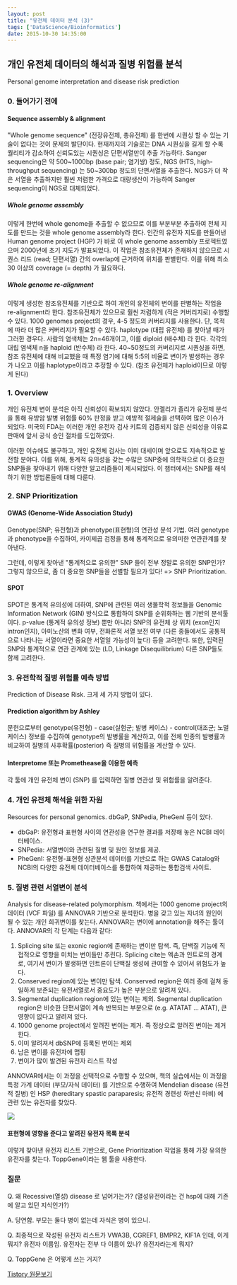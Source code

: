 ```yaml
---
layout: post
title: "유전체 데이터 분석 (3)"
tags: ['DataScience/Bioinformatics']
date: 2015-10-30 14:35:00
---
```

## 개인 유전체 데이터의 해석과 질병 위험률 분석

Personal genome interpretation and disease risk prediction

### 0\. 들어가기 전에

#### Sequence assembly &amp; alignment

"Whole genome sequence" (전장유전체, 총유전체) 를 한번에 시퀀싱 할 수 있는 기술이 없다는 것이 문제의 발단이다. 현재까지의 기술로는 DNA 시퀀싱을 길게 할 수록 퀄리티가 감소하여 신뢰도있는 시퀀싱은 단편서열만이 추출 가능하다. Sanger sequencing은 약 500~1000bp (base pair; 염기쌍) 정도, NGS (HTS, high-throughput sequencing) 는 50~300bp 정도의 단편서열을 추출한다. NGS가 더 작은 서열을 추출하지만 훨씬 저렴한 가격으로 대량생산이 가능하여 Sanger sequencing이 NGS로 대체되었다. 

##### Whole genome assembly

이렇게 한번에 whole genome을 추출할 수 없으므로 이를 부분부분 추출하여 전체 지도를 만드는 것을 whole genome assembly라 한다. 인간의 유전자 지도를 만들어낸 Human genome project (HGP) 가 바로 이 whole genome assembly 프로젝트였으며 2000년에 초기 지도가 발표되었다. 이 작업은 참조유전체가 존재하지 않으므로 시퀀스 리드 (read; 단편서열) 간의 overlap에 근거하여 위치를 판별한다. 이를 위해 최소 30 이상의 coverage (= depth) 가 필요하다.

##### Whole genome re-alignment

이렇게 생성한 참조유전체를 기반으로 하여 개인의 유전체의 변이를 판별하는 작업을 re-alignment라 한다. 참조유전체가 있으므로 훨씬 저렴하게 (적은 커버리지로) 수행할 수 있다. 1000 genomes project의 경우, 4-5 정도의 커버리지를 사용한다. 단, 목적에 따라 더 많은 커버리지가 필요할 수 있다. haplotype (대립 유전체) 를 찾아낼 때가 그러한 경우다. 사람의 염색체는 2n=46개이고, 이를 diploid (배수체) 라 한다. 각각의 대립 염색체 n을 haploid (반수체) 라 한다. 40~50정도의 커버리지로 시퀀싱을 하면, 참조 유전체에 대해 비교했을 때 특정 염기에 대해 5:5의 비율로 변이가 발생하는 경우가 나오고 이를 haplotype이라고 추정할 수 있다. (참조 유전체가 haploid이므로 이렇게 된다)

### 1\. Overview

개인 유전체 변이 분석은 아직 신뢰성이 확보되지 않았다. 안젤리가 졸리가 유전체 분석을 통해 유방암 발병 위험률 60% 판정을 받고 예방적 절제술을 선택하여 많은 이슈가 되었다. 미국의 FDA는 이러한 개인 유전자 검사 키트의 검증되지 않은 신뢰성을 이유로 판매에 앞서 공식 승인 절차를 도입하였다.

이러한 이슈에도 불구하고, 개인 유전체 검사는 이미 대세이며 앞으로도 지속적으로 발전할 분야다. 이를 위해, 통계적 유의성을 갖는 수많은 SNP중에 의학적으로 더 중요한 SNP들을 찾아내기 위해 다양한 알고리즘들이 제시되었다. 이 챕터에서는 SNP를 해석하기 위한 방법론들에 대해 다룬다.

### 2\. SNP Prioritization

#### GWAS (Genome-Wide Association Study)

Genotype(SNP; 유전형)과 phenotype(표현형)의 연관성 분석 기법. 여러 genotype과 phenotype을 수집하여, 카이제곱 검정을 통해 통계적으로 유의미한 연관관계를 찾아낸다. 

그런데, 이렇게 찾아낸 "통계적으로 유의한" SNP 들이 전부 정말로 유의한 SNP인가?   
그렇지 않으므로, 좀 더 중요한 SNP들을 선별할 필요가 있다! =&gt; SNP Prioritization.

#### SPOT

SPOT은 통계적 유의성에 더하여, SNP에 관련된 여러 생물학적 정보들을 Genomic Information Network (GIN) 방식으로 통합하여 SNP를 순위화하는 웹 기반의 분석툴이다. p-value (통계적 유의성 정보) 뿐만 아니라 SNP의 유전체 상 위치 (exon인지 intron인지), 아미노산의 변화 여부, 전화론적 서열 보전 여부 (다른 종들에서도 공통적으로 나타나는 서열이라면 중요한 서열일 가능성이 높다) 등을 고려한다. 또한, 입력된 SNP와 통계적으로 연관 관계에 있는 (LD, Linkage Disequilibrium) 다른 SNP들도 함께 고려한다.

### 3\. 유전학적 질병 위험률 예측 방법

Prediction of Disease Risk. 크게 세 가지 방법이 있다.

#### Prediction algorithm by Ashley

문헌으로부터 genotype(유전형) - case(실험군; 발병 케이스) - control(대조군; 노멀 케이스) 정보를 수집하여 genotype의 발병률을 계산하고, 이를 전체 인종의 발병률과 비교하여 질병의 사후확률(posterior) 즉 질병의 위험률을 계산할 수 있다.

#### Interpretome 또는 Promethease을 이용한 예측

각 툴에 개인 유전체 변이 (SNP) 를 입력하면 질병 연관성 및 위험률을 알려준다.

### 4\. 개인 유전체 해석을 위한 자원

Resources for personal genomics. dbGaP, SNPedia, PheGenI 등이 있다.

  * dbGaP: 유전형과 표현형 사이의 연관성을 연구한 결과를 저장해 놓은 NCBI 데이터베이스.
  * SNPedia: 서열변이와 관련된 질병 및 원인 정보를 제공.
  * PheGenI: 유전형-표현형 상관분석 데이터를 기반으로 하는 GWAS Catalog와 NCBI의 다양한 유전체 데이터베이스를 통합하여 제공하는 통합검색 사이트.

### 5\. 질병 관련 서열변이 분석

Analysis for disease-related polymorphism. 책에서는 1000 genome project의 데이터 (VCF 파일) 를 ANNOVAR 기반으로 분석한다. 병을 갖고 있는 자녀의 원인이 될 수 있는 개인 희귀변이를 찾는다. ANNOVAR는 변이에 annotation을 해주는 툴이다. ANNOVAR의 각 단계는 다음과 같다:

  1. Splicing site 또는 exonic region에 존재하는 변이만 탐색. 즉, 단백질 기능에 직접적으로 영향을 미치는 변이들만 추린다. Splicing cite는 엑손과 인트로의 경계로, 여기서 변이가 발생하면 인트론이 단백질 생성에 관여할 수 있어서 위험도가 높다.
  2. Conserved region에 있는 변이만 탐색. Conserved region은 여러 종에 걸쳐 동일하게 보존되는 유전서열로서 중요도가 높은 부분으로 알려져 있다.
  3. Segmental duplication region에 있는 변이는 제외. Segmental duplication region은 비슷한 단편서열이 계속 반복되는 부분으로 (e.g. ATATAT … ATAT), 큰 영향이 없다고 알려져 있다.
  4. 1000 genome project에서 알려진 변이는 제거. 즉 정상으로 알려진 변이는 제거한다.
  5. 이미 알려져서 dbSNP에 등록된 변이는 제외
  6. 남은 변이를 유전자에 맵핑
  7. 변이가 많이 발견된 유전자 리스트 작성

ANNOVAR에서는 이 과정을 선택적으로 수행할 수 있으며, 책의 실습에서는 이 과정을 특정 가계 데이터 (부모/자식 데이터) 를 기반으로 수행하여 Mendelian disease (유전적 질병) 인 HSP (hereditary spastic paraparesis; 유전적 경련성 하반신 마비) 에 관련 있는 유전자를 찾았다.

  


![](http://cfile10.uf.tistory.com/image/23707B4C5633021B272D29)

  


#### 표현형에 영향을 준다고 알려진 유전자 목록 분석

이렇게 찾아낸 유전자 리스트 기반으로, Gene Prioritization 작업을 통해 가장 유의한 유전자를 찾는다. ToppGene이라는 웹 툴을 사용한다.

### 질문

Q. 왜 Recessive(열성) disease 로 넘어가는가? (열성유전이라는 건 hsp에 대해 기존에 알고 있던 지식인가?)

A. 당연함. 부모는 둘다 병이 없는데 자식은 병이 있으니.

Q. 최종적으로 작성된 유전자 리스트가 VWA3B, CGREF1, BMPR2, KIF1A 인데, 이게 뭐지? 유전자 이름임. 유전자는 전부 다 이름이 있나? 유전자라는게 뭐지?

Q. ToppGene 은 어떻게 쓰는 거지?


[Tistory 원문보기](http://khanrc.tistory.com/125)
